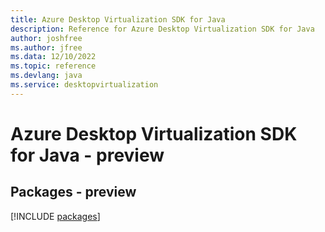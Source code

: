 ```yaml
---
title: Azure Desktop Virtualization SDK for Java
description: Reference for Azure Desktop Virtualization SDK for Java
author: joshfree
ms.author: jfree
ms.data: 12/10/2022
ms.topic: reference
ms.devlang: java
ms.service: desktopvirtualization
---
```

# Azure Desktop Virtualization SDK for Java - preview
## Packages - preview
[!INCLUDE [packages](desktop-virtualization-index.md)]